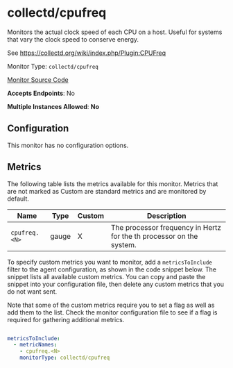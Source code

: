 <!--- GENERATED BY gomplate from scripts/docs/monitor-page.md.tmpl --->

# collectd/cpufreq

Monitors the actual clock speed of each CPU on a
host.  Useful for systems that vary the clock speed to conserve energy.

See https://collectd.org/wiki/index.php/Plugin:CPUFreq


Monitor Type: `collectd/cpufreq`

[Monitor Source Code](https://github.com/signalfx/signalfx-agent/tree/master/internal/monitors/collectd/cpufreq)

**Accepts Endpoints**: No

**Multiple Instances Allowed**: **No**

## Configuration

This monitor has no configuration options.


## Metrics

The following table lists the metrics available for this monitor. Metrics that are not marked as Custom are standard metrics and are monitored by default.

| Name | Type | Custom | Description |
| ---  | ---  | ---    | ---         |
| `cpufreq.<N>` | gauge | X | The processor frequency in Hertz for the <N>th processor on the system. |


To specify custom metrics you want to monitor, add a `metricsToInclude` filter
to the agent configuration, as shown in the code snippet below. The snippet
lists all available custom metrics. You can copy and paste the snippet into
your configuration file, then delete any custom metrics that you do not want
sent.

Note that some of the custom metrics require you to set a flag as well as add
them to the list. Check the monitor configuration file to see if a flag is
required for gathering additional metrics.

```yaml

metricsToInclude:
  - metricNames:
    - cpufreq.<N>
    monitorType: collectd/cpufreq
```




